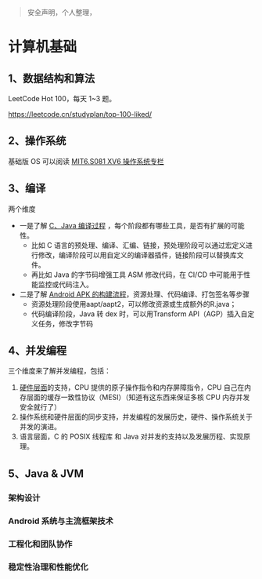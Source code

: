 
> 安全声明，个人整理，

# 计算机基础

## 1、数据结构和算法

LeetCode Hot 100，每天 1~3 题。

https://leetcode.cn/studyplan/top-100-liked/

## 2、操作系统

基础版 OS 可以阅读 [MIT6.S081 XV6 操作系统专栏](https://www.zhihu.com/column/c_1883164478474000252)

## 3、编译

两个维度

- 一是了解 [C、Java 编译过程](docs/计算机基础-编译-C&Java.md) ，每个阶段都有哪些工具，是否有扩展的可能性。
    - 比如 C 语言的预处理、编译、汇编、链接，预处理阶段可以通过宏定义进行修改，编译阶段可以用自定义的编译器插件，链接阶段可以替换库文件。
    - 再比如 Java 的字节码增强工具 ASM 修改代码，在 CI/CD 中可能用于性能监控或代码注入。
- 二是了解 [Android APK 的构建流程](docs/计算机基础-编译-Android.md)，资源处理、代码编译、打包签名等步骤
    - 资源处理阶段使用aapt/aapt2，可以修改资源或生成额外的R.java；
    - 代码编译阶段，Java 转 dex 时，可以用Transform API（AGP）插入自定义任务，修改字节码

## 4、并发编程

三个维度来了解并发编程，包括：

1. [硬件层面](docs/计算机基础-并发-硬件支持.md)的支持，CPU 提供的原子操作指令和内存屏障指令，CPU 自己在内存层面的缓存一致性协议（MESI）（知道有这东西来保证多核 CPU 内存并发安全就行了）
2. 操作系统和硬件层面的同步支持，并发编程的发展历史，硬件、操作系统关于并发的演进。
3. 语言层面，C 的 POSIX 线程库 和 Java 对并发的支持以及发展历程、实现原理。

## 5、Java & JVM

### 架构设计

### Android 系统与主流框架技术

### ⼯程化和团队协作

### 稳定性治理和性能优化

